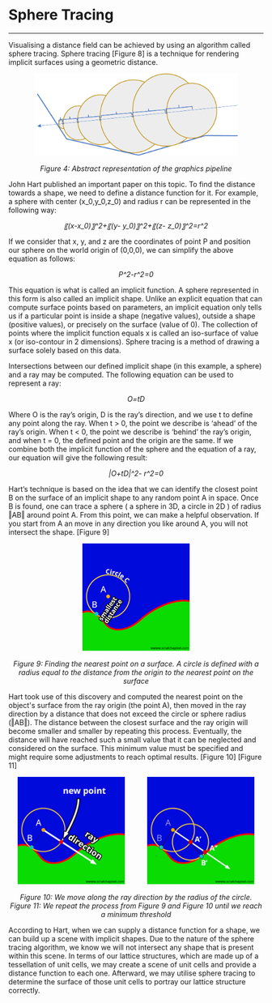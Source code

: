 # Sphere Tracing
---

Visualising a distance field can be achieved by using an algorithm called sphere tracing. Sphere tracing [Figure 8] is a technique for rendering implicit surfaces using a geometric distance. 

<p align="center">
  <img width="404" height="162" src="./assets/sphere_tracing.png">
</p>
<p align="center">
    <i>
    Figure 4: Abstract representation of the graphics pipeline
    </i>
</p>

John Hart published an important paper on this topic. To find the distance towards a shape, we need to define a distance function for it. For example, a sphere with center (x_0,y_0,z_0) and radius r can be represented in the following way:

<p align="center">
<i>〖(x-x_0)〗^2+〖(y- y_0)〗^2+〖(z- z_0)〗^2=r^2</i>
</p>

If we consider that x, y, and z are the coordinates of point P and position our sphere on the world origin of (0,0,0), we can simplify the above equation as follows:

<p align="center">
<i>P^2-r^2=0</i>
</p>

This equation is what is called an implicit function. A sphere represented in this form is also called an implicit shape. Unlike an explicit equation that can compute surface points based on parameters, an implicit equation only tells us if a particular point is inside a shape (negative values), outside a shape (positive values), or precisely on the surface (value of 0). The collection of points where the implicit function equals x is called an iso-surface of value x (or iso-contour in 2 dimensions). Sphere tracing is a method of drawing a surface solely based on this data.

Intersections between our defined implicit shape (in this example, a sphere) and a ray may be computed. The following equation can be used to represent a ray:

<p align="center">
<i>O=tD</i>
</p>

Where O is the ray’s origin, D is the ray’s direction, and we use t to define any point along the ray. When t > 0, the point we describe is ‘ahead’ of the ray’s origin. When t < 0, the point we describe is ‘behind’ the ray’s origin, and when t = 0, the defined point and the origin are the same. If we combine both the implicit function of the sphere and the equation of a ray, our equation will give the following result:

<p align="center">
<i>|O+tD|^2- r^2=0</i>
</p>

Hart’s technique is based on the idea that we can identify the closest point B on the surface of an implicit shape to any random point A in space. Once B is found, one can trace a sphere ( a sphere in 3D, a circle in 2D ) of radius ‖AB‖ around point A. From this point, we can make a helpful observation. If you start from A an move in any direction you like around A, you will not intersect the shape. [Figure 9]

<p align="center">
  <img width="212" height="212" src="./assets/nearest_point_to_surface.png">
</p>
<p align="center">
    <i>
    Figure 9: Finding the nearest point on a surface. A circle is defined with a radius equal to the distance from the origin to the nearest point on the surface
    </i>
</p>

Hart took use of this discovery and computed the nearest point on the object's surface from the ray origin (the point A), then moved in the ray direction by a distance that does not exceed the circle or sphere radius (‖AB‖). The distance between the closest surface and the ray origin will become smaller and smaller by repeating this process. Eventually, the distance will have reached such a small value that it can be neglected and considered on the surface. This minimum value must be specified and might require some adjustments to reach optimal results. [Figure 10] [Figure 11]

<p align="center">
  <img width="212" height="212" src="./assets/move_along_ray.png">
  &nbsp&nbsp&nbsp&nbsp &nbsp&nbsp&nbsp&nbsp
  <img width="212" height="212" src="./assets/repeat_process.png">
</p>
<p align="center">
    <i>
    Figure 10: We move along the ray direction by the radius of the circle.<br>
    Figure 11: We repeat the process from Figure 9 and Figure 10 until we reach a minimum threshold
    </i>
</p>

According to Hart, when we can supply a distance function for a shape, we can build up a scene with implicit shapes. Due to the nature of the sphere tracing algorithm, we know we will not intersect any shape that is present within this scene. In terms of our lattice structures, which are made up of a tessellation of unit cells, we may create a scene of unit cells and provide a distance function to each one. Afterward, we may utilise sphere tracing to determine the surface of those unit cells to portray our lattice structure correctly.